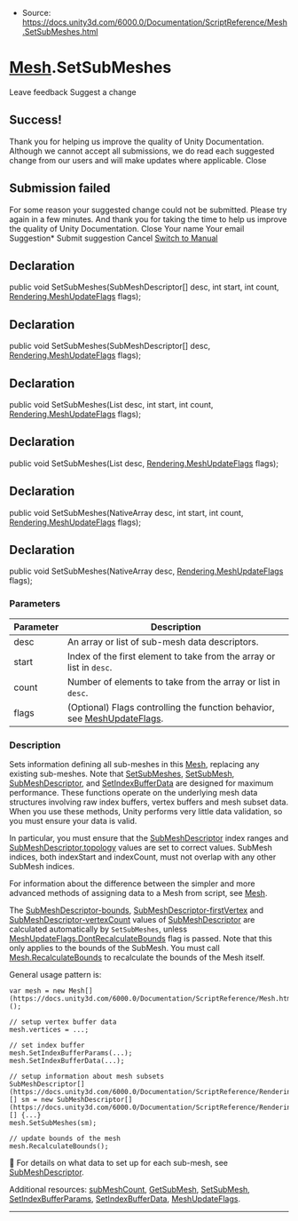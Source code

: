 * Source: https://docs.unity3d.com/6000.0/Documentation/ScriptReference/Mesh.SetSubMeshes.html

#  [Mesh](https://docs.unity3d.com/6000.0/Documentation/ScriptReference/Mesh.html).SetSubMeshes
Leave feedback
Suggest a change
## Success!
Thank you for helping us improve the quality of Unity Documentation. Although we cannot accept all submissions, we do read each suggested change from our users and will make updates where applicable.
Close
## Submission failed
For some reason your suggested change could not be submitted. Please <a>try again</a> in a few minutes. And thank you for taking the time to help us improve the quality of Unity Documentation.
Close
Your name Your email Suggestion* Submit suggestion
Cancel
[Switch to Manual](https://docs.unity3d.com/6000.0/Documentation/Manual/class-Mesh.html "Go to Mesh Component in the Manual")
## Declaration
public void SetSubMeshes(SubMeshDescriptor[] desc, int start, int count, [Rendering.MeshUpdateFlags](https://docs.unity3d.com/6000.0/Documentation/ScriptReference/Rendering.MeshUpdateFlags.html) flags); 
## Declaration
public void SetSubMeshes(SubMeshDescriptor[] desc, [Rendering.MeshUpdateFlags](https://docs.unity3d.com/6000.0/Documentation/ScriptReference/Rendering.MeshUpdateFlags.html) flags); 
## Declaration
public void SetSubMeshes(List<SubMeshDescriptor> desc, int start, int count, [Rendering.MeshUpdateFlags](https://docs.unity3d.com/6000.0/Documentation/ScriptReference/Rendering.MeshUpdateFlags.html) flags); 
## Declaration
public void SetSubMeshes(List<SubMeshDescriptor> desc, [Rendering.MeshUpdateFlags](https://docs.unity3d.com/6000.0/Documentation/ScriptReference/Rendering.MeshUpdateFlags.html) flags); 
## Declaration
public void SetSubMeshes(NativeArray<T> desc, int start, int count, [Rendering.MeshUpdateFlags](https://docs.unity3d.com/6000.0/Documentation/ScriptReference/Rendering.MeshUpdateFlags.html) flags); 
## Declaration
public void SetSubMeshes(NativeArray<T> desc, [Rendering.MeshUpdateFlags](https://docs.unity3d.com/6000.0/Documentation/ScriptReference/Rendering.MeshUpdateFlags.html) flags); 
### Parameters
Parameter | Description  
---|---  
desc | An array or list of sub-mesh data descriptors.  
start | Index of the first element to take from the array or list in `desc`.  
count | Number of elements to take from the array or list in `desc`.  
flags | (Optional) Flags controlling the function behavior, see [MeshUpdateFlags](https://docs.unity3d.com/6000.0/Documentation/ScriptReference/Rendering.MeshUpdateFlags.html).  
### Description
Sets information defining all sub-meshes in this [Mesh](https://docs.unity3d.com/6000.0/Documentation/ScriptReference/Mesh.html), replacing any existing sub-meshes.
Note that [SetSubMeshes](https://docs.unity3d.com/6000.0/Documentation/ScriptReference/Mesh.SetSubMeshes.html), [SetSubMesh](https://docs.unity3d.com/6000.0/Documentation/ScriptReference/Mesh.SetSubMesh.html), [SubMeshDescriptor](https://docs.unity3d.com/6000.0/Documentation/ScriptReference/Rendering.SubMeshDescriptor.html), and [SetIndexBufferData](https://docs.unity3d.com/6000.0/Documentation/ScriptReference/Mesh.SetIndexBufferData.html) are designed for maximum performance. These functions operate on the underlying mesh data structures involving raw index buffers, vertex buffers and mesh subset data. When you use these methods, Unity performs very little data validation, so you must ensure your data is valid.  
  
In particular, you must ensure that the [SubMeshDescriptor](https://docs.unity3d.com/6000.0/Documentation/ScriptReference/Rendering.SubMeshDescriptor.html) index ranges and [SubMeshDescriptor.topology](https://docs.unity3d.com/6000.0/Documentation/ScriptReference/Rendering.SubMeshDescriptor-topology.html) values are set to correct values. SubMesh indices, both indexStart and indexCount, must not overlap with any other SubMesh indices.  
  
For information about the difference between the simpler and more advanced methods of assigning data to a Mesh from script, see [Mesh](https://docs.unity3d.com/6000.0/Documentation/ScriptReference/Mesh.html).  
  
The [SubMeshDescriptor-bounds](https://docs.unity3d.com/6000.0/Documentation/ScriptReference/Rendering.SubMeshDescriptor-bounds.html), [SubMeshDescriptor-firstVertex](https://docs.unity3d.com/6000.0/Documentation/ScriptReference/Rendering.SubMeshDescriptor-firstVertex.html) and [SubMeshDescriptor-vertexCount](https://docs.unity3d.com/6000.0/Documentation/ScriptReference/Rendering.SubMeshDescriptor-vertexCount.html) values of [SubMeshDescriptor](https://docs.unity3d.com/6000.0/Documentation/ScriptReference/Rendering.SubMeshDescriptor.html) are calculated automatically by `SetSubMeshes`, unless [MeshUpdateFlags.DontRecalculateBounds](https://docs.unity3d.com/6000.0/Documentation/ScriptReference/Rendering.MeshUpdateFlags.DontRecalculateBounds.html) flag is passed. Note that this only applies to the bounds of the SubMesh. You must call [Mesh.RecalculateBounds](https://docs.unity3d.com/6000.0/Documentation/ScriptReference/Mesh.RecalculateBounds.html) to recalculate the bounds of the Mesh itself.  
  
General usage pattern is:
```
var mesh = new Mesh[](https://docs.unity3d.com/6000.0/Documentation/ScriptReference/Mesh.html)();  
  
// setup vertex buffer data
mesh.vertices = ...;  
  
// set index buffer
mesh.SetIndexBufferParams(...);
mesh.SetIndexBufferData(...);  
  
// setup information about mesh subsets
SubMeshDescriptor[](https://docs.unity3d.com/6000.0/Documentation/ScriptReference/Rendering.SubMeshDescriptor.html)[] sm = new SubMeshDescriptor[](https://docs.unity3d.com/6000.0/Documentation/ScriptReference/Rendering.SubMeshDescriptor.html)[] {...}
mesh.SetSubMeshes(sm);  
  
// update bounds of the mesh
mesh.RecalculateBounds();
```

For details on what data to set up for each sub-mesh, see [SubMeshDescriptor](https://docs.unity3d.com/6000.0/Documentation/ScriptReference/Rendering.SubMeshDescriptor.html).  
  
Additional resources: [subMeshCount](https://docs.unity3d.com/6000.0/Documentation/ScriptReference/Mesh-subMeshCount.html), [GetSubMesh](https://docs.unity3d.com/6000.0/Documentation/ScriptReference/Mesh.GetSubMesh.html), [SetSubMesh](https://docs.unity3d.com/6000.0/Documentation/ScriptReference/Mesh.SetSubMesh.html), [SetIndexBufferParams](https://docs.unity3d.com/6000.0/Documentation/ScriptReference/Mesh.SetIndexBufferParams.html), [SetIndexBufferData](https://docs.unity3d.com/6000.0/Documentation/ScriptReference/Mesh.SetIndexBufferData.html), [MeshUpdateFlags](https://docs.unity3d.com/6000.0/Documentation/ScriptReference/Rendering.MeshUpdateFlags.html).
* * *
